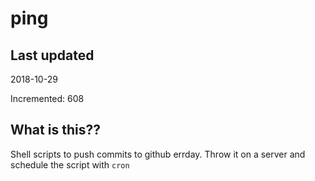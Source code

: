 # ping

## Last updated
2018-10-29

Incremented: 608

## What is this??
Shell scripts to push commits to github errday. Throw it on a server and schedule the script with `cron`
